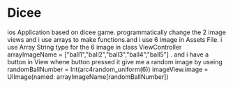 # Dicee
ios Application based on dicee game. programmatically change the  2 image views and i use arrays to make functions.and i use 6 image in Assets File. i use Array String type for the 6 image in class ViewController
 arrayImageName = ["ball1","ball2","ball3","ball4","ball5"] . and i have a button in View whene button pressed it give me a random image by useing  randomBallNumber = Int(arc4random_uniform(6))
        imageView.image = UIImage(named: arrayImageName[randomBallNumber])
        
 
